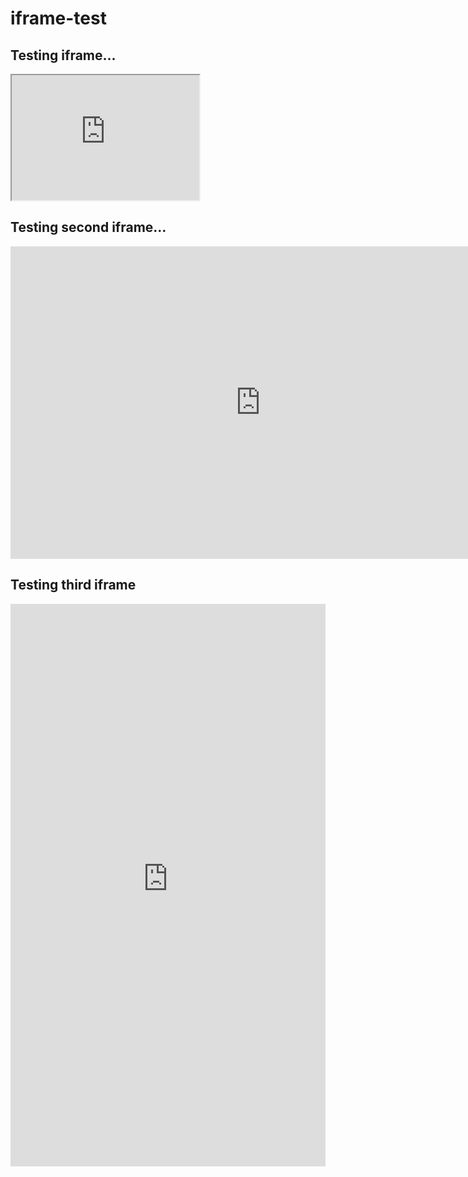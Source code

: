 # iframe-test
## Testing iframe...
<iframe id="inlineFrameExample"
    title="Inline Frame Example"
    width="300"
    height="200"
    src="https://www.openstreetmap.org/export/embed.html?bbox=-0.004017949104309083%2C51.47612752641776%2C0.00030577182769775396%2C51.478569861898606&layer=mapnik">
</iframe>

## Testing second iframe...
<iframe src="https://alejandrokennedy.github.io/mapbox-scrollytelling-test/"
    width="800"
    height="500"
    frameborder="0">
  </iframe>

## Testing third iframe
<iframe src="https://alejandrokennedy.github.io/mapbox-scrollytelling-test/" name="alextest" scrolling="Yes" height="900" width="100%" style="border: none;"></iframe>
